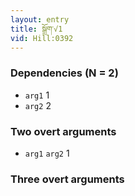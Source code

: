 ```yaml
---
layout: entry
title: སྒྲོག་√1
vid: Hill:0392
---
```

### Dependencies (N = 2)
* `arg1` 1
* `arg2` 2


### Two overt arguments
* `arg1` `arg2` 1


### Three overt arguments
